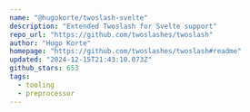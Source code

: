 ```yaml
---
name: "@hugokorte/twoslash-svelte"
description: "Extended Twoslash for Svelte support"
repo_url: "https://github.com/twoslashes/twoslash"
author: "Hugo Korte"
homepage: "https://github.com/twoslashes/twoslash#readme"
updated: "2024-12-15T21:43:10.073Z"
github_stars: 653
tags: 
  - tooling
  - preprocessor
---
```

